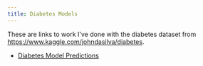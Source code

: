 ```yaml
---
title: Diabetes Models
---
```


These are links to work I've done with the diabetes dataset from https://www.kaggle.com/johndasilva/diabetes.

- [Diabetes Model Predictions](DiabetesModels/DiabetesPredictions.R)
